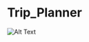 # Trip_Planner



![Alt Text](https://github.com/MetinBirikimKaracay/Trip_Planner/blob/main/TripPlanner.gif)

